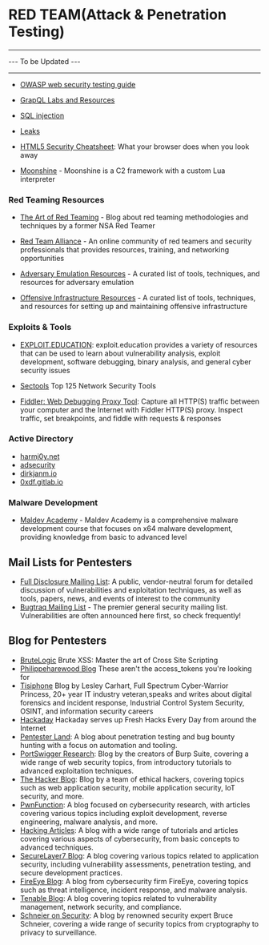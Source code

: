 # RED TEAM(Attack & Penetration Testing)

-------------

--- To be Updated ---

-------------

- [OWASP web security testing guide](https://owasp.org/www-project-web-security-testing-guide/stable/)

- [GrapQL Labs and Resources](graphql.md)

- [SQL injection](sqli.md)

- [Leaks](leakix.net/)

- [HTML5 Security Cheatsheet](https://html5sec.org/): What your browser does when you look away

- [Moonshine](https://github.com/sidaf/moonshine) - Moonshine is a C2 framework with a custom Lua interpreter

### Red Teaming Resources

- [The Art of Red Teaming](https://www.humblepwn.com/blog/red-team) - Blog about red teaming methodologies and techniques by a former NSA Red Teamer

- [Red Team Alliance](https://www.redteamalliance.com/) - An online community of red teamers and security professionals that provides resources, training, and networking opportunities

- [Adversary Emulation Resources](https://github.com/infosecn1nja/Red-Teaming-Toolkit#emulation) - A curated list of tools, techniques, and resources for adversary emulation

- [Offensive Infrastructure Resources](https://github.com/infosecn1nja/Red-Teaming-Toolkit#infrastructure) - A curated list of tools, techniques, and resources for setting up and maintaining offensive infrastructure

### Exploits & Tools

- [EXPLOIT.EDUCATION](https://exploit.education/): exploit.education provides a variety of resources that can be used to learn about vulnerability analysis, exploit development, software debugging, binary analysis, and general cyber security issues

- [Sectools](https://sectools.org/) Top 125 Network Security Tools

- [Fiddler: Web Debugging Proxy Tool](https://www.telerik.com/fiddler): Capture all HTTP(S) traffic between your computer and the Internet with Fiddler HTTP(S) proxy. Inspect traffic, set breakpoints, and fiddle with requests & responses

### Active Directory

- [harmj0y.net](https://blog.harmj0y.net/category/activedirectory/)
- [adsecurity](https://adsecurity.org/)
- [dirkjanm.io](https://dirkjanm.io/)
- [0xdf.gitlab.io](https://0xdf.gitlab.io/tags.html#active-directory)

### Malware Development

- [Maldev Academy](https://maldevacademy.com/) - Maldev Academy is a comprehensive malware development course that focuses on x64 malware development, providing knowledge from basic to advanced level


## Mail Lists for Pentesters
- [Full Disclosure Mailing List](https://seclists.org/fulldisclosure/): A public, vendor-neutral forum for detailed discussion of vulnerabilities and exploitation techniques, as well as tools, papers, news, and events of interest to the community
- [Bugtraq Mailing List](https://seclists.org/bugtraq/) - The premier general security mailing list. Vulnerabilities are often announced here first, so check frequently! 

## Blog for Pentesters

- [BruteLogic](https://brutelogic.com.br/blog/) Brute XSS: Master the art of Cross Site Scripting
- [Philippeharewood Blog](https://philippeharewood.com/) These aren't the access_tokens you're looking for
- [Tisiphone](https://tisiphone.net/) Blog by Lesley Carhart, Full Spectrum Cyber-Warrior Princess, 20+ year IT industry veteran,speaks and writes about digital forensics and incident response, Industrial Control System Security, OSINT, and information security careers
- [Hackaday](https://hackaday.com/) Hackaday serves up Fresh Hacks Every Day from around the Internet
- [Pentester Land](https://pentester.land/): A blog about penetration testing and bug bounty hunting with a focus on automation and tooling.
- [PortSwigger Research](https://portswigger.net/research): Blog by the creators of Burp Suite, covering a wide range of web security topics, from introductory tutorials to advanced exploitation techniques.
- [The Hacker Blog](https://thehackerblog.com/): Blog by a team of ethical hackers, covering topics such as web application security, mobile application security, IoT security, and more.
- [PwnFunction](https://pwnfunction.com/): A blog focused on cybersecurity research, with articles covering various topics including exploit development, reverse engineering, malware analysis, and more.
- [Hacking Articles](https://www.hackingarticles.in/): A blog with a wide range of tutorials and articles covering various aspects of cybersecurity, from basic concepts to advanced techniques.
- [SecureLayer7 Blog](https://blog.securelayer7.net/): A blog covering various topics related to application security, including vulnerability assessments, penetration testing, and secure development practices.
- [FireEye Blog](https://www.fireeye.com/blog.html): A blog from cybersecurity firm FireEye, covering topics such as threat intelligence, incident response, and malware analysis.
- [Tenable Blog](https://www.tenable.com/blog): A blog covering topics related to vulnerability management, network security, and compliance.
- [Schneier on Security](https://www.schneier.com/): A blog by renowned security expert Bruce Schneier, covering a wide range of security topics from cryptography to privacy to surveillance.
